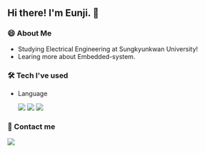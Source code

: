 ## Hi there! I'm Eunji. 👋

### 😄 About Me
- Studying Electrical Engineering at Sungkyunkwan University!
- Learing more about Embedded-system.

### 🛠 Tech I've used
- Language

  <img src="https://img.shields.io/badge/C-A8B9CC?style=for-the-badge&logo=C&logoColor=white"> <img src="https://img.shields.io/badge/C++-00599c?style=for-the-badge&logo=C++&logoColor=white"> <img src="https://img.shields.io/badge/Python-3776AB?style=for-the-badge&logo=Python&logoColor=white">

### 🤝 Contact me
<img src="https://img.shields.io/badge/purplehej@g.skku.edu-EA4335?style=flat-square&logo=Gmail&logoColor=white"/>

<!--
**EJiHwang/EJiHwang** is a ✨ _special_ ✨ repository because its `README.md` (this file) appears on your GitHub profile.

Here are some ideas to get you started:

[![Solved.ac
프로필](http://mazassumnida.wtf/api/v2/generate_badge?boj=purplehej)](https://solved.ac/purplehej)
![Top Langs](https://github-readme-stats.vercel.app/api/top-langs/?username=EJiHwang&layout=compact)
![Solved.ac프로필](http://mazassumnida.wtf/api/generate_badge?boj=purplehej)](https://solved.ac/purplehej)

- 🔭 I’m currently working on ...
- 🌱 I’m currently learning ...
- 👯 I’m looking to collaborate on ...
- 🤔 I’m looking for help with ...
- 💬 Ask me about ...
- 📫 How to reach me: ...
- 😄 Pronouns: ...
- ⚡ Fun fact: ...
-->
